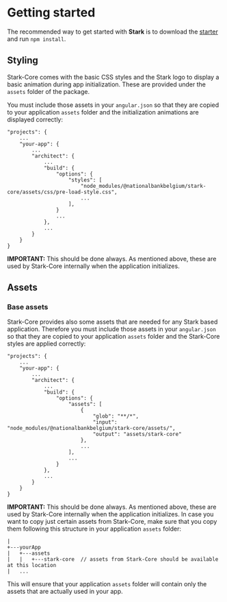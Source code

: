 # Getting started

The recommended way to get started with **Stark** is to download the [starter](https://github.com/NationalBankBelgium/stark/tree/master/starter) and run `npm install`.

## <a name="styling"></a>Styling

Stark-Core comes with the basic CSS styles and the Stark logo to display a basic animation during app initialization. These are provided under the `assets` folder of the package.

You must include those assets in your `angular.json` so that they are copied to your application `assets` folder and the initialization animations are displayed correctly:

```text
"projects": {
    ...
    "your-app": {
        ...
        "architect": {
            ...
            "build": {
                "options": {
                    "styles": [
                        "node_modules/@nationalbankbelgium/stark-core/assets/css/pre-load-style.css",
                        ...
                    ],
                }
                ...
            },
            ...
        }
    }
}
```

**IMPORTANT:** This should be done always. As mentioned above, these are used by Stark-Core internally when the application initializes.

## <a name="assets"></a>Assets

### Base assets

Stark-Core provides also some assets that are needed for any Stark based application. Therefore you must include those assets in your `angular.json` so that they are copied to
your application `assets` folder and the Stark-Core styles are applied correctly:

```text
"projects": {
    ...
    "your-app": {
        ...
        "architect": {
            ...
            "build": {
                "options": {
                    "assets": [
                        {
                            "glob": "**/*",
                            "input": "node_modules/@nationalbankbelgium/stark-core/assets/",
                            "output": "assets/stark-core"
                        },
                        ...
                    ],
                    ...
                }
            },
            ...
        }
    }
}
```

**IMPORTANT:** This should be done always. As mentioned above, these are used by Stark-Core internally when the application initializes. In case you want to copy just certain
assets from Stark-Core, make sure that you copy them following this structure in your application `assets` folder:

```text
|
+---yourApp
|   +---assets
|   |   +---stark-core  // assets from Stark-Core should be available at this location
|   ...
```

This will ensure that your application `assets` folder will contain only the assets that are actually used in your app.
